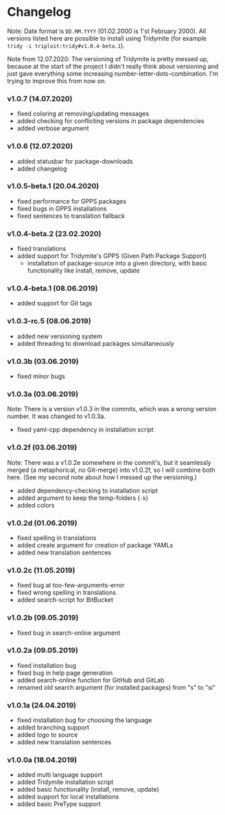 # Changelog

Note: Date format is `DD.MM.YYYY` (01.02.2000 is 1'st February 2000). All 
versions listed here are possible to install using Tridymite (for example 
`tridy -i triploit:tridy#v1.0.4-beta.1`).

Note from 12.07.2020: The versioning of Tridymite is pretty messed up, because
at the start of the project I didn't really think about versioning and just gave
everything some increasing number-letter-dots-combination. I'm trying to improve 
this from now on.

### v1.0.7 (14.07.2020)

* fixed coloring at removing/updating messages
* added checking for conflicting versions in package dependencies
* added verbose argument

### v1.0.6 (12.07.2020)

* added statusbar for package-downloads
* added changelog

### v1.0.5-beta.1 (20.04.2020)

* fixed performance for GPPS packages
* fixed bugs in GPPS installations
* fixed sentences to translation fallback

### v1.0.4-beta.2 (23.02.2020)

* fixed translations
* added support for Tridymite's GPPS (Given Path Package Support)
    * installation of package-source into a given directory, with basic
    functionality like install, remove, update

### v1.0.4-beta.1 (08.06.2019)

* added support for Git tags

### v1.0.3-rc.5 (08.06.2019)

* added new versioning system
* added threading to download packages simultaneously

### v1.0.3b (03.06.2019)

* fixed minor bugs

### v1.0.3a (03.06.2019)

Note: There is a version v1.0.3 in the commits, which was a wrong version number.
It was changed to v1.0.3a.

* fixed yaml-cpp dependency in installation script

### v1.0.2f (03.06.2019)

Note: There was a v1.0.2e somewhere in the commit's, but it seamlessly merged 
(a metaphorical, no Git-merge) into v1.0.2f, so I will combine both here. (See
my second note about how I messed up the versioning.)

* added dependency-checking to installation script
* added argument to keep the temp-folders (`-k`)
* added colors

### v1.0.2d (01.06.2019)

* fixed spelling in translations
* added create argument for creation of package YAMLs
* added new translation sentences

### v1.0.2c (11.05.2019)

* fixed bug at too-few-arguments-error
* fixed wrong spelling in translations
* added search-script for BitBucket

### v1.0.2b (09.05.2019)

* fixed bug in search-online argument

### v1.0.2a (09.05.2019)

* fixed installation bug
* fixed bug in help page generation
* added search-online function for GitHub and GitLab
* renamed old search argument (for installed packages) from "s" to "si"

### v1.0.1a (24.04.2019)

* fixed installation bug for choosing the language
* added branching support
* added logo to source
* added new translation sentences

### v1.0.0a (18.04.2019)

* added multi language support
* added Tridymite installation script
* added basic functionality (install, remove, update)
* added support for local installations
* added basic PreType support